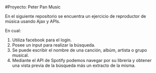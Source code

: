 #Proyecto: Peter Pan Music

En el siguiente repositorio se encuentra un ejercicio de reproductor de música usando Ajax y APIs.

En cual:

1. Utiliza facebook para el login.
2. Posee un input para realizar la búsqueda.
3. Se puede escribir el nombre de una canción, albúm, artista o grupo musical.
4. Mediante el API de Spotify podemos navegar por su libreria y obtener una vista previa de la búsqueda más un extracto de la misma.
